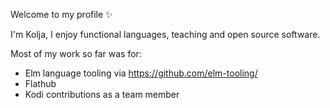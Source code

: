 Welcome to my profile ✨

I'm Kolja, I enjoy functional languages, teaching and open source software. 

Most of my work so far was for:

- Elm language tooling via https://github.com/elm-tooling/
- Flathub
- Kodi contributions as a team member

